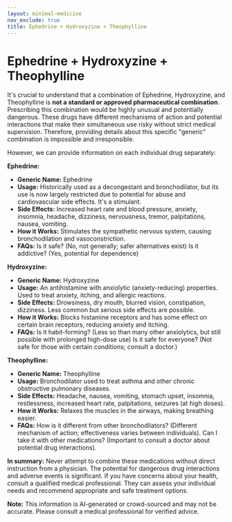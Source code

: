 ```yaml
---
layout: minimal-medicine
nav_exclude: true
title: Ephedrine + Hydroxyzine + Theophylline
---
```


# Ephedrine + Hydroxyzine + Theophylline

It's crucial to understand that a combination of Ephedrine, Hydroxyzine, and Theophylline is **not a standard or approved pharmaceutical combination**.  Prescribing this combination would be highly unusual and potentially dangerous. These drugs have different mechanisms of action and potential interactions that make their simultaneous use risky without strict medical supervision.  Therefore, providing details about this specific "generic" combination is impossible and irresponsible.

However, we can provide information on each individual drug separately:


**Ephedrine:**

* **Generic Name:** Ephedrine
* **Usage:**  Historically used as a decongestant and bronchodilator, but its use is now largely restricted due to potential for abuse and cardiovascular side effects.  It's a stimulant.
* **Side Effects:**  Increased heart rate and blood pressure, anxiety, insomnia, headache, dizziness, nervousness, tremor, palpitations, nausea, vomiting.
* **How it Works:**  Stimulates the sympathetic nervous system, causing bronchodilation and vasoconstriction.
* **FAQs:**  Is it safe? (No, not generally; safer alternatives exist)  Is it addictive? (Yes, potential for dependence)


**Hydroxyzine:**

* **Generic Name:** Hydroxyzine
* **Usage:** An antihistamine with anxiolytic (anxiety-reducing) properties. Used to treat anxiety, itching, and allergic reactions.
* **Side Effects:** Drowsiness, dry mouth, blurred vision, constipation, dizziness.  Less common but serious side effects are possible.
* **How it Works:** Blocks histamine receptors and has some effect on certain brain receptors, reducing anxiety and itching.
* **FAQs:**  Is it habit-forming? (Less so than many other anxiolytics, but still possible with prolonged high-dose use) Is it safe for everyone? (Not safe for those with certain conditions; consult a doctor.)


**Theophylline:**

* **Generic Name:** Theophylline
* **Usage:** Bronchodilator used to treat asthma and other chronic obstructive pulmonary diseases.
* **Side Effects:** Headache, nausea, vomiting, stomach upset, insomnia, restlessness, increased heart rate, palpitations, seizures (at high doses).
* **How it Works:** Relaxes the muscles in the airways, making breathing easier.
* **FAQs:**  How is it different from other bronchodilators? (Different mechanism of action; effectiveness varies between individuals).  Can I take it with other medications? (Important to consult a doctor about potential drug interactions).


**In summary:**  Never attempt to combine these medications without direct instruction from a physician.  The potential for dangerous drug interactions and adverse events is significant. If you have concerns about your health, consult a qualified medical professional. They can assess your individual needs and recommend appropriate and safe treatment options.


**Note:** This information is AI-generated or crowd-sourced and may not be accurate. Please consult a medical professional for verified advice.